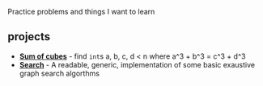 Practice problems and things I want to learn

## projects
- [**Sum of cubes**](https://github.com/treharne/fun/blob/master/sum_of_cubes/sum_of_cubes.ipynb) - find `int`s a, b, c, d < n where a^3 + b^3 = c^3 + d^3
- [**Search**](https://github.com/treharne/fun/blob/master/search/search.ipynb) - A readable, generic, implementation of some basic exaustive graph search algorthms
